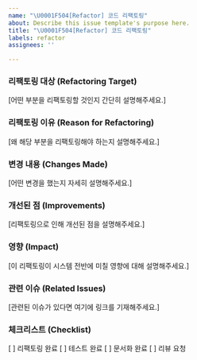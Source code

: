 ```yaml
---
name: "\U0001F504️[Refactor] 코드 리팩토링"
about: Describe this issue template's purpose here.
title: "\U0001F504️[Refactor] 코드 리팩토링"
labels: refactor
assignees: ''

---
```


### 리팩토링 대상 (Refactoring Target)
[어떤 부분을 리팩토링할 것인지 간단히 설명해주세요.]

### 리팩토링 이유 (Reason for Refactoring)
[왜 해당 부분을 리팩토링해야 하는지 설명해주세요.]

### 변경 내용 (Changes Made)
[어떤 변경을 했는지 자세히 설명해주세요.]

### 개선된 점 (Improvements)
[리팩토링으로 인해 개선된 점을 설명해주세요.]

### 영향 (Impact)
[이 리팩토링이 시스템 전반에 미칠 영향에 대해 설명해주세요.]

### 관련 이슈 (Related Issues)
[관련된 이슈가 있다면 여기에 링크를 기재해주세요.]

### 체크리스트 (Checklist)
[ ] 리팩토링 완료
[ ] 테스트 완료
[ ] 문서화 완료
[ ] 리뷰 요청
